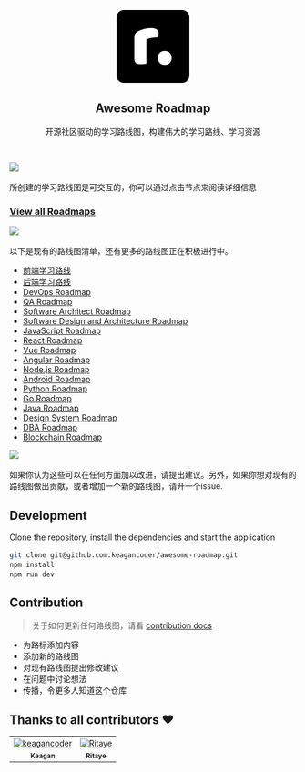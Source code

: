 <p align="center">
  <img src="public/brand.png" height="128">
  <h2 align="center">Awesome Roadmap</h2>
  <p align="center">开源社区驱动的学习路线图，构建伟大的学习路线、学习资源<p>
</p>

<br>

![](https://i.imgur.com/waxVImv.png)

所创建的学习路线图是可交互的，你可以通过点击节点来阅读详细信息

### [View all Roadmaps](https://roadmap.sh)

![](https://i.imgur.com/waxVImv.png)

以下是现有的路线图清单，还有更多的路线图正在积极进行中。

- [前端学习路线](https://awesome-roadmap.com/frontend)
- [后端学习路线](https://awesome-roadmap.com/backend)
- [DevOps Roadmap](https://awesome-roadmap.com/devops)
- [QA Roadmap](https://awesome-roadmap.com/qa)
- [Software Architect Roadmap](https://awesome-roadmap.com/software-architect)
- [Software Design and Architecture Roadmap](https://awesome-roadmap.com/software-design-architecture)
- [JavaScript Roadmap](https://awesome-roadmap.com/javascript)
- [React Roadmap](https://awesome-roadmap.com/react)
- [Vue Roadmap](https://awesome-roadmap.com/vue)
- [Angular Roadmap](https://awesome-roadmap.com/angular)
- [Node.js Roadmap](https://awesome-roadmap.com/nodejs)
- [Android Roadmap](https://awesome-roadmap.com/android)
- [Python Roadmap](https://awesome-roadmap.com/python)
- [Go Roadmap](https://awesome-roadmap.com/golang)
- [Java Roadmap](https://awesome-roadmap.com/java)
- [Design System Roadmap](https://awesome-roadmap.com/design-system)
- [DBA Roadmap](https://awesome-roadmap.com/postgresql-dba)
- [Blockchain Roadmap](https://awesome-roadmap.com/blockchain)

![](https://i.imgur.com/waxVImv.png)

如果你认为这些可以在任何方面加以改进，请提出建议。另外，如果你想对现有的路线图做出贡献，或者增加一个新的路线图，请开一个issue.

## Development

Clone the repository, install the dependencies and start the application

```bash
git clone git@github.com:keagancoder/awesome-roadmap.git
npm install
npm run dev
```

## Contribution

> 关于如何更新任何路线图，请看 [contribution docs](./contributing.md)

- 为路标添加内容
- 添加新的路线图
- 对现有路线图提出修改建议
- 在问题中讨论想法
- 传播，令更多人知道这个仓库


## Thanks to all contributors ❤

<!-- readme: collaborators,contributors -start -->
<table>
<tr>
    <td align="center">
        <a href="https://github.com/keagancoder">
            <img src="https://avatars.githubusercontent.com/u/34002943?v=4" width="100;" alt="keagancoder"/>
            <br />
            <sub><b>Keagan</b></sub>
        </a>
    </td>
    <td align="center">
        <a href="https://github.com/Ritaye">
            <img src="https://avatars.githubusercontent.com/u/14149924?v=4" width="100;" alt="Ritaye"/>
            <br />
            <sub><b>Ritaye</b></sub>
        </a>
    </td></tr>
</table>
<!-- readme: collaborators,contributors -end -->
